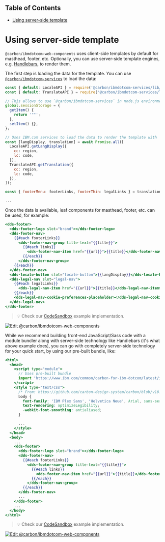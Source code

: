 <!-- START doctoc generated TOC please keep comment here to allow auto update -->
<!-- DON'T EDIT THIS SECTION, INSTEAD RE-RUN doctoc TO UPDATE -->
## Table of Contents

- [Using server-side template](#using-server-side-template)

<!-- END doctoc generated TOC please keep comment here to allow auto update -->

# Using server-side template

`@carbon/ibmdotcom-web-components` uses client-side templates by default for masthead, footer, etc.
Optionally, you can use server-side template engines, e.g. [Handlebars](https://handlebarsjs.com), to render them.

The first step is loading the data for the template.
You can use [`@carbon/ibmdotcom-services`](https://www.npmjs.com/package/@carbon/ibmdotcom-services) to load the data:

```javascript
const { default: LocaleAPI } = require('@carbon/ibmdotcom-services/lib/services/Locale/Locale');
const { default: TranslateAPI } = require('@carbon/ibmdotcom-services/lib/services/Translation/Translation');

// This allows to use `@carbon/ibmdotcom-services` in node.js environment
global.sessionStorage = {
  getItem() {
    return '""';
  },
  setItem() {},
};

// Uses IBM.com services to load the data to render the template with
const [langDisplay, translation] = await Promise.all([
  LocaleAPI.getLangDisplay({
    cc: region,
    lc: code,
  }),
  TranslateAPI.getTranslation({
    cc: region,
    lc: code,
  }),
]);

const { footerMenu: footerLinks, footerThin: legalLinks } = translation;

...
```

Once the data is available, leaf components for masthead, footer, etc. can be used, for example:

```handlebars
<dds-footer>
  <dds-footer-logo slot="brand"></dds-footer-logo>
  <dds-footer-nav>
    {{#each footerLinks}}
      <dds-footer-nav-group title-text="{{title}}">
        {{#each links}}
          <dds-footer-nav-item href="{{url}}">{{title}}</dds-footer-nav-item>
        {{/each}}
      </dds-footer-nav-group>
    {{/each}}
  </dds-footer-nav>
  <dds-locale-button slot="locale-button">{{langDisplay}}</dds-locale-button>
  <dds-legal-nav slot="legal-nav">
    {{#each legalLinks}}
      <dds-legal-nav-item href="{{url}}">{{title}}</dds-legal-nav-item>
    {{/each}}
    <dds-legal-nav-cookie-preferences-placeholder></dds-legal-nav-cookie-preferences-placeholder>
  </dds-legal-nav>
</dds-footer>
```

> 💡 Check our
> [CodeSandbox](https://githubbox.com/carbon-design-system/carbon-for-ibm-dotcom/tree/master/packages/web-components/examples/codesandbox/usage/handlebars)
> example implementation.

[![Edit @carbon/ibmdotcom-web-components](https://codesandbox.io/static/img/play-codesandbox.svg)](https://githubbox.com/carbon-design-system/carbon-for-ibm-dotcom/tree/master/packages/web-components/examples/codesandbox/usage/handlebars)

While we recommend building front-end JavaScript/Sass code with a module bundler along with server-side technology like Handlebars (it's what above example does), you can go with completely server-side technology for your quick start, by using our pre-built bundle, like:

```handlebars
<html>
  <head>
    <script type="module">
      // Uses pre-built bundle
      import 'https://www.ibm.com/common/carbon-for-ibm-dotcom/latest/ibmdotcom-web-components-dotcom-shell.min.js';
    </script>
    <style type="text/css">
      /* From: https://github.com/carbon-design-system/carbon/blob/v10.22.0/packages/type/scss/_reset.scss#L31-L32 */
      body {
        font-family: 'IBM Plex Sans', 'Helvetica Neue', Arial, sans-serif;
        text-rendering: optimizeLegibility;
        -webkit-font-smoothing: antialiased;
      }

      ...
    </style>
  </head>
  <body>
    ...
    <dds-footer>
      <dds-footer-logo slot="brand"></dds-footer-logo>
      <dds-footer-nav>
        {{#each footerLinks}}
          <dds-footer-nav-group title-text="{{title}}">
            {{#each links}}
              <dds-footer-nav-item href="{{url}}">{{title}}</dds-footer-nav-item>
            {{/each}}
          </dds-footer-nav-group>
        {{/each}}
      </dds-footer-nav>
      ...
    </dds-footer>
    ...
  </body>
</html>
```

> 💡 Check our
> [CodeSandbox](https://githubbox.com/carbon-design-system/carbon-for-ibm-dotcom/tree/master/packages/web-components/examples/codesandbox/usage/bundle-handlebars)
> example implementation.

[![Edit @carbon/ibmdotcom-web-components](https://codesandbox.io/static/img/play-codesandbox.svg)](https://githubbox.com/carbon-design-system/carbon-for-ibm-dotcom/tree/master/packages/web-components/examples/codesandbox/usage/bundle-handlebars)

